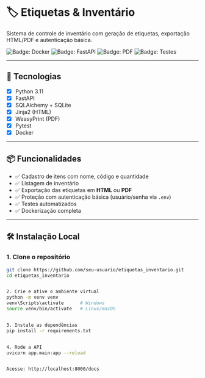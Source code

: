# 🏷️ Etiquetas & Inventário

Sistema de controle de inventário com geração de etiquetas, exportação HTML/PDF e autenticação básica.

![Badge: Docker](https://img.shields.io/badge/docker-ready-blue)
![Badge: FastAPI](https://img.shields.io/badge/FastAPI-async--ready-green)
![Badge: PDF](https://img.shields.io/badge/export-PDF-blue)
![Badge: Testes](https://img.shields.io/badge/tests-100%25-success)

---

## 🚀 Tecnologias

- [x] Python 3.11
- [x] FastAPI
- [x] SQLAlchemy + SQLite
- [x] Jinja2 (HTML)
- [x] WeasyPrint (PDF)
- [x] Pytest
- [x] Docker

---

## 📦 Funcionalidades

- ✅ Cadastro de itens com nome, código e quantidade
- ✅ Listagem de inventário
- ✅ Exportação das etiquetas em **HTML** ou **PDF**
- ✅ Proteção com autenticação básica (usuário/senha via `.env`)
- ✅ Testes automatizados
- ✅ Dockerização completa

---

## 🛠️ Instalação Local

### 1. Clone o repositório
```bash
git clone https://github.com/seu-usuario/etiquetas_inventario.git
cd etiquetas_inventario


2. Crie e ative o ambiente virtual
python -m venv venv
venv\Scripts\activate      # Windows
source venv/bin/activate   # Linux/macOS


3. Instale as dependências
pip install -r requirements.txt


4. Rode a API
uvicorn app.main:app --reload


Acesse: http://localhost:8000/docs